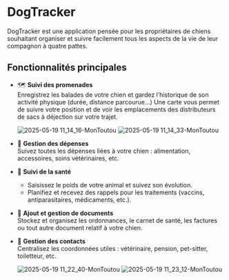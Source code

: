 # DogTracker

DogTracker est une application pensée pour les propriétaires de chiens souhaitant organiser et suivre facilement tous les aspects de la vie de leur compagnon à quatre pattes.

## Fonctionnalités principales

- 🗺️ **Suivi des promenades**  
  Enregistrez les balades de votre chien et gardez l’historique de son activité physique (durée, distance parcourue...)
  Une carte vous permet de suivre votre position et de voir les emplacements des distributeurs de sacs à déjection sur votre trajet.

  ![2025-05-19 11_14_16-MonToutou](https://github.com/user-attachments/assets/843ba265-6950-4492-a0e9-57a37d3cda8b)
  ![2025-05-19 11_14_33-MonToutou](https://github.com/user-attachments/assets/397d8aa7-c971-4560-b768-f10522ff8fcb)

- 💸 **Gestion des dépenses**  
  Suivez toutes les dépenses liées à votre chien : alimentation, accessoires, soins vétérinaires, etc.

- 🏥 **Suivi de la santé**  
  - Saisissez le poids de votre animal et suivez son évolution.
  - Planifiez et recevez des rappels pour les traitements (vaccins, antiparasitaires, médicaments, etc.).

- 📑 **Ajout et gestion de documents**  
  Stockez et organisez les ordonnances, le carnet de santé, les factures ou tout autre document relatif à votre chien.

- 📇 **Gestion des contacts**  
  Centralisez les coordonnées utiles : vétérinaire, pension, pet-sitter, toiletteur, etc.

  ![2025-05-19 11_22_40-MonToutou](https://github.com/user-attachments/assets/a90bcba9-0274-4367-a078-f039d621dbb5)
  ![2025-05-19 11_23_12-MonToutou](https://github.com/user-attachments/assets/ba33f11c-e889-4518-8251-f9f0c82d649b)
